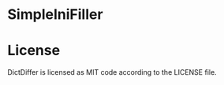 SimpleIniFiller
===

License
=======

DictDiffer is licensed as MIT code according to the LICENSE file.
